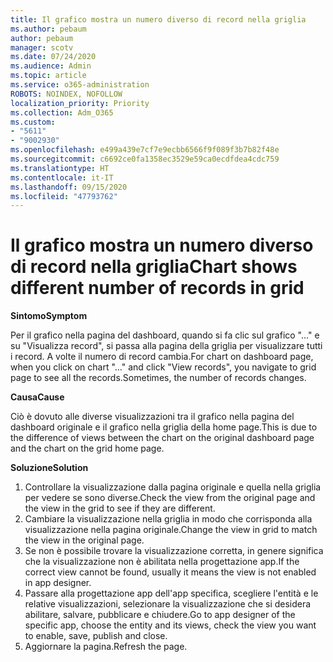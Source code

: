 ```yaml
---
title: Il grafico mostra un numero diverso di record nella griglia
ms.author: pebaum
author: pebaum
manager: scotv
ms.date: 07/24/2020
ms.audience: Admin
ms.topic: article
ms.service: o365-administration
ROBOTS: NOINDEX, NOFOLLOW
localization_priority: Priority
ms.collection: Adm_O365
ms.custom:
- "5611"
- "9002930"
ms.openlocfilehash: e499a439e7cf7e9ecbb6566f9f089f3b7b82f48e
ms.sourcegitcommit: c6692ce0fa1358ec3529e59ca0ecdfdea4cdc759
ms.translationtype: HT
ms.contentlocale: it-IT
ms.lasthandoff: 09/15/2020
ms.locfileid: "47793762"
---
```

# <a name="chart-shows-different-number-of-records-in-grid"></a><span data-ttu-id="840b2-102">Il grafico mostra un numero diverso di record nella griglia</span><span class="sxs-lookup"><span data-stu-id="840b2-102">Chart shows different number of records in grid</span></span>

<span data-ttu-id="840b2-103">**Sintomo**</span><span class="sxs-lookup"><span data-stu-id="840b2-103">**Symptom**</span></span>

<span data-ttu-id="840b2-104">Per il grafico nella pagina del dashboard, quando si fa clic sul grafico "..." e su "Visualizza record", si passa alla pagina della griglia per visualizzare tutti i record. A volte il numero di record cambia.</span><span class="sxs-lookup"><span data-stu-id="840b2-104">For chart on dashboard page, when you click on chart "…" and click "View records", you navigate to grid page to see all the records.Sometimes, the number of records changes.</span></span>

<span data-ttu-id="840b2-105">**Causa**</span><span class="sxs-lookup"><span data-stu-id="840b2-105">**Cause**</span></span>

<span data-ttu-id="840b2-106">Ciò è dovuto alle diverse visualizzazioni tra il grafico nella pagina del dashboard originale e il grafico nella griglia della home page.</span><span class="sxs-lookup"><span data-stu-id="840b2-106">This is due to the difference of views between the chart on the original dashboard page and the chart on the grid home page.</span></span>  

<span data-ttu-id="840b2-107">**Soluzione**</span><span class="sxs-lookup"><span data-stu-id="840b2-107">**Solution**</span></span>

1. <span data-ttu-id="840b2-108">Controllare la visualizzazione dalla pagina originale e quella nella griglia per vedere se sono diverse.</span><span class="sxs-lookup"><span data-stu-id="840b2-108">Check the view from the original page and the view in the grid to see if they are different.</span></span>
2. <span data-ttu-id="840b2-109">Cambiare la visualizzazione nella griglia in modo che corrisponda alla visualizzazione nella pagina originale.</span><span class="sxs-lookup"><span data-stu-id="840b2-109">Change the view in grid to match the view in the original page.</span></span>
3. <span data-ttu-id="840b2-110">Se non è possibile trovare la visualizzazione corretta, in genere significa che la visualizzazione non è abilitata nella progettazione app.</span><span class="sxs-lookup"><span data-stu-id="840b2-110">If the correct view cannot be found, usually it means the view is not enabled in app designer.</span></span>
4. <span data-ttu-id="840b2-111">Passare alla progettazione app dell'app specifica, scegliere l'entità e le relative visualizzazioni, selezionare la visualizzazione che si desidera abilitare, salvare, pubblicare e chiudere.</span><span class="sxs-lookup"><span data-stu-id="840b2-111">Go to app designer of the specific app, choose the entity and its views, check the view you want to enable, save, publish and close.</span></span>
5. <span data-ttu-id="840b2-112">Aggiornare la pagina.</span><span class="sxs-lookup"><span data-stu-id="840b2-112">Refresh the page.</span></span>